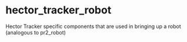 # hector_tracker_robot
Hector Tracker specific components that are used in bringing up a robot (analogous to pr2_robot)
